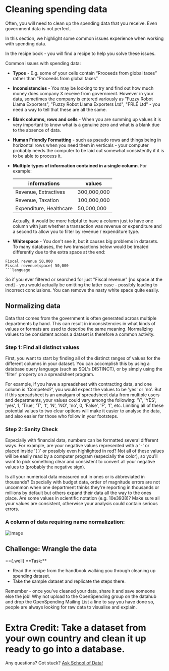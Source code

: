 Cleaning spending data
======================

Often, you will need to clean up the spending data that you receive.
Even government data is not perfect.

In this section, we highlight some common issues experience when working with spending data.

In the recipe book - you will find a recipe to help you solve these issues.

Common issues with spending data:

-   **Typos** - E.g. some of your cells contain “Rroceeds from global taxes” rather than “Proceeds from global taxes”
-   **Inconsistencies** - You may be looking to try and find out how much money does company X receive from government. However in your data, sometimes the company is entered variously as "Fuzzy Robot Llama Exporters", "Fuzzy Robot Llama Exporters Ltd", "FRLE Ltd" - you need a way to tell that these are all the same.
-   **Blank columns, rows and cells** - When you are summing up values it is very important to know what is a genuine zero and what is a blank due to the absence of data.
-   **Human Friendly Formatting** - such as pseudo rows and things being in horizontal rows when you need them in verticals - your computer probably needs the computer to be laid out somewhat consistently if it is to be able to process it.
-   **Multiple types of information contained in a single column**. For example:

	| informations | values |
	| ------------------------- | ------------- |
	| Revenue, Extractives      | 300,000,000 |
	| Revenue, Taxation         | 100,000,000 |
	| Expenditure, Healthcare   | 50,000,000 |

	Actually, it would be more helpful to have a column just to have one column with just whether a transaction was revenue or expenditure and a second to allow you to filter by revenue / expenditure type.

- **Whitespace** - You don't see it, but it causes big problems in datasets. To many databases, the two transactions below would be treated differently due to the extra space at the end:
```CSV
Fiscal revenue 50,000
Fiscal revenue[space] 50,000
```language
```

So if you ever filtered or searched for just "Fiscal revenue" [no space at the end] - you would actually be omitting the latter case - possibly leading to incorrect conclusions. You can remove the nasty white space quite easily.

Normalizing data
----------------

Data that comes from the government is often generated across multiple departments by hand. This can result in inconsistencies in what kinds of values or formats are used to describe the same meaning. Normalizing values to be consistent across a dataset is therefore a common activity.

### Step 1: Find all distinct values

First, you want to start by finding all of the distinct ranges of values for the different columns in your dataset. You can accomplish this by using a database query language (such as SQL's DISTINCT), or by simply using the 'filter' property on a spreadsheet program.

For example, if you have a spreadsheet with contracting data, and one column is 'Competed?', you would expect the values to be 'yes' or 'no'.
But if this spreadsheet is an amalgam of spreadsheet data from multiple users and departments, your values could vary among the following: 'Y', 'YES', 'yes', 1, 'True', 'T', 't', 'N', 'NO', 'no', 0, 'False', 'F', 'f', etc. Limiting all of these potential values to two clear options will make it easier to analyse the data, and also easier for those who follow in your footsteps.

### Step 2: Sanity Check

Especially with financial data, numbers can be formatted several different ways. For example, are your negative values represented with a '-' or placed inside '( )' or possibly even highlighted in red? Not all of these values will be easily read by a computer program (especially the color), so you'll want to pick something clear and consistent to convert all your negative values to (probably the negative sign).

Is all your numerical data measured out in ones or is abbreviated in thousands? Especially with budget data, order of magnitude errors are not uncommon when one department thinks they're reporting in thousands or millions by default but others expand their data all the way to the ones place. Are some values in scientific notation (e.g. 10e3938)? Make sure all your values are consistent, otherwise your analysis could contain serious errors.

### A column of data requiring name normalization:

![image](http://content.openspending.org/resources/handbook/static/Screen%20Shot%202012-11-15%20at%2011.34.49%20AM.png)

Challenge: Wrangle the data
---------------------------

<div class="well">
=={.well}
**Task:**

+ Read the recipe from the handbook walking you through cleaning up spending dataset.
+ Take the sample dataset and replicate the steps there.

Remember - once you've cleaned your data, share it and save someone else the job! Why not upload to the OpenSpending group on the datahub and drop the OpenSpending Mailing List a line to say you have done so, people are always looking for raw data to visualise and explain.

**Extra Credit:**
Take a dataset from your own country and clean it up ready to go into a database.
==

<div class="alert alert-info">Any questions? Got stuck? <a class="btn btn-large btn-info" href="http://ask.schoolofdata.org">Ask School of Data!</a></div>

